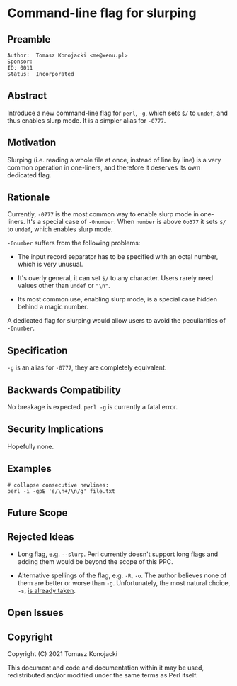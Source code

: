 # Command-line flag for slurping

## Preamble

    Author:  Tomasz Konojacki <me@xenu.pl>
    Sponsor:
    ID: 0011
    Status:  Incorporated

## Abstract

Introduce a new command-line flag for `perl`, `-g`, which sets `$/` to `undef`,
and thus enables slurp mode. It is a simpler alias for `-0777`.

## Motivation

Slurping (i.e. reading a whole file at once, instead of line by line) is a very
common operation in one-liners, and therefore it deserves its own dedicated
flag.

## Rationale

Currently, `-0777` is the most common way to enable slurp mode in one-liners.
It's a special case of `-0number`. When `number` is above `0o377` it sets `$/`
to `undef`, which enables slurp mode.

`-0number` suffers from the following problems:

- The input record separator has to be specified with an octal number, which is
  very unusual.

- It's overly general, it can set `$/` to any character. Users rarely need
  values other than `undef` or `"\n"`.

- Its most common use, enabling slurp mode, is a special case hidden behind
  a magic number.

A dedicated flag for slurping would allow users to avoid the peculiarities of
`-0number`.

## Specification

`-g` is an alias for `-0777`, they are completely equivalent.

## Backwards Compatibility

No breakage is expected. `perl -g` is currently a fatal error.

## Security Implications

Hopefully none.

## Examples

    # collapse consecutive newlines:
    perl -i -gpE 's/\n+/\n/g' file.txt

## Future Scope

## Rejected Ideas

- Long flag, e.g. `--slurp`. Perl currently doesn't support long flags and
  adding them would be beyond the scope of this PPC.

- Alternative spellings of the flag, e.g. `-R`, `-o`. The author believes none
  of them are better or worse than `-g`. Unfortunately, the most natural choice,
  `-s`, [is already taken](https://perldoc.perl.org/5.34.0/perlrun#-s).

## Open Issues

## Copyright

Copyright (C) 2021 Tomasz Konojacki

This document and code and documentation within it may be used, redistributed
and/or modified under the same terms as Perl itself.
